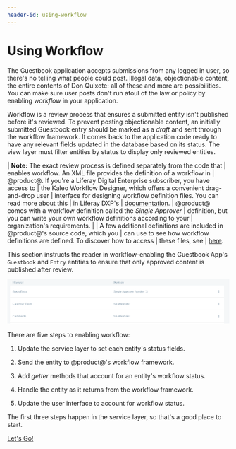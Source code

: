 ```yaml
---
header-id: using-workflow
---
```


# Using Workflow

The Guestbook application accepts submissions from any logged in user, so 
there's no telling what people could post. Illegal data, objectionable content, 
the entire contents of Don Quixote: all of these and more are possibilities. 
You can make sure user posts don't run afoul of the law or policy by enabling 
*workflow* in your application. 

Workflow is a review process that ensures a submitted entity isn't published
before it's reviewed. To prevent posting objectionable content, an initially
submitted Guestbook entry should be marked as a *draft* and sent through the
workflow framework. It comes back to the application code ready to have any
relevant fields updated in the database based on its status. The view layer must
filter entities by status to display only reviewed entities.

| **Note:** The exact review process is defined separately from the code that
| enables workflow. An XML file provides the definition of a workflow in
| @product@. If you're a Liferay Digital Enterprise subscriber, you have access to
| the Kaleo Workflow Designer, which offers a convenient drag-and-drop user
| interface for designing workflow definition files. You can read more about this
| in Liferay DXP's
| [documentation](https://customer.liferay.com/documentation/7.0/admin/-/official_documentation/portal/kaleo-designer).
| @product@ comes with a workflow definition called the *Single Approver*
| definition, but you can write your own workflow definitions according to your
| organization's requirements.
| 
| A few additional definitions are included in @product@'s source code, which you
| can use to see how workflow definitions are defined. To discover how to access
| these files, see
| [here](/docs/7-0/user/-/knowledge_base/u/enabling-workflow).

This section instructs the reader in workflow-enabling the Guestbook App's
`Guestbook` and `Entry` entities to ensure that only approved content is
published after review.

![Figure 1: Enable workflow in your assets, just like @product@'s own assets.](../../../images/workflow-config.png)

There are five steps to enabling workflow:

1.  Update the service layer to set each entity's status fields.

2.  Send the entity to @product@'s workflow framework. 

3.  Add *getter* methods that account for an entity's workflow status.

4.  Handle the entity as it returns from the workflow framework.

5.  Update the user interface to account for workflow status.

The first three steps happen in the service layer, so that's a good place to
start.

<a class="go-link btn btn-primary" href="/develop/tutorials/-/knowledge_base/7-0/supporting-workflow-at-the-service-layer">Let's Go!<span class="icon-circle-arrow-right"></span></a>
